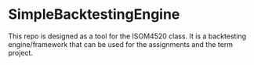 # SimpleBacktestingEngine

This repo is designed as a tool for the ISOM4520 class. It is a backtesting engine/framework that can be used for the assignments and the term project.